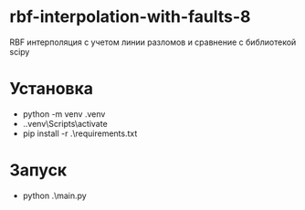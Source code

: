 # rbf-interpolation-with-faults-8
 RBF интерполяция с учетом линии разломов и сравнение с библиотекой scipy

# Установка
- python -m venv .venv
- .\.venv\Scripts\activate
- pip install -r .\requirements.txt

# Запуск
- python .\main.py
